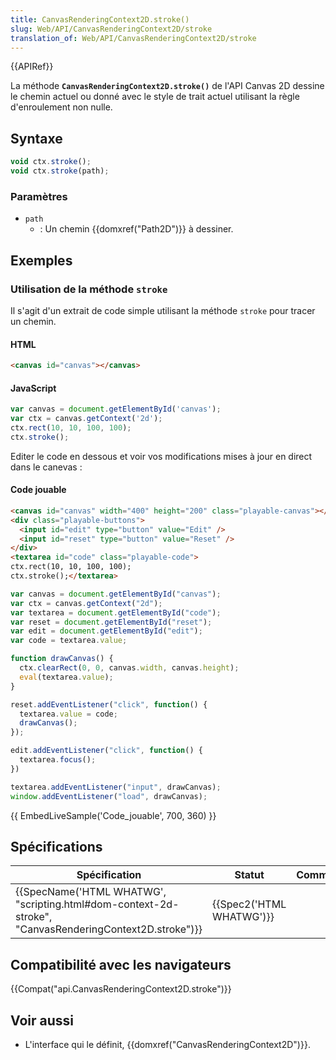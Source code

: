 ```yaml
---
title: CanvasRenderingContext2D.stroke()
slug: Web/API/CanvasRenderingContext2D/stroke
translation_of: Web/API/CanvasRenderingContext2D/stroke
---
```

{{APIRef}}

La méthode **`CanvasRenderingContext2D.stroke()`** de l'API Canvas 2D dessine le chemin actuel ou donné avec le style de trait actuel utilisant la règle d'enroulement non nulle.

## Syntaxe

```js
void ctx.stroke();
void ctx.stroke(path);
```

### Paramètres

- `path`
  - : Un chemin {{domxref("Path2D")}} à dessiner.

## Exemples

### Utilisation de la méthode `stroke`

Il s'agit d'un extrait de code simple utilisant la méthode `stroke` pour tracer un chemin.

#### HTML

```html
<canvas id="canvas"></canvas>
```

#### JavaScript

```js
var canvas = document.getElementById('canvas');
var ctx = canvas.getContext('2d');
ctx.rect(10, 10, 100, 100);
ctx.stroke();
```

Editer le code en dessous et voir vos modifications mises à jour en direct dans le canevas :

#### Code jouable

```html hidden
<canvas id="canvas" width="400" height="200" class="playable-canvas"></canvas>
<div class="playable-buttons">
  <input id="edit" type="button" value="Edit" />
  <input id="reset" type="button" value="Reset" />
</div>
<textarea id="code" class="playable-code">
ctx.rect(10, 10, 100, 100);
ctx.stroke();</textarea>
```

```js hidden
var canvas = document.getElementById("canvas");
var ctx = canvas.getContext("2d");
var textarea = document.getElementById("code");
var reset = document.getElementById("reset");
var edit = document.getElementById("edit");
var code = textarea.value;

function drawCanvas() {
  ctx.clearRect(0, 0, canvas.width, canvas.height);
  eval(textarea.value);
}

reset.addEventListener("click", function() {
  textarea.value = code;
  drawCanvas();
});

edit.addEventListener("click", function() {
  textarea.focus();
})

textarea.addEventListener("input", drawCanvas);
window.addEventListener("load", drawCanvas);
```

{{ EmbedLiveSample('Code_jouable', 700, 360) }}

## Spécifications

| Spécification                                                                                                                            | Statut                           | Commentaire |
| ---------------------------------------------------------------------------------------------------------------------------------------- | -------------------------------- | ----------- |
| {{SpecName('HTML WHATWG', "scripting.html#dom-context-2d-stroke", "CanvasRenderingContext2D.stroke")}} | {{Spec2('HTML WHATWG')}} |             |

## Compatibilité avec les navigateurs

{{Compat("api.CanvasRenderingContext2D.stroke")}}

## Voir aussi

- L'interface qui le définit, {{domxref("CanvasRenderingContext2D")}}.
